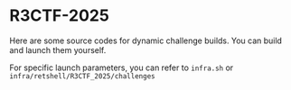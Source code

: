 # R3CTF-2025

Here are some source codes for dynamic challenge builds. You can build and launch them yourself. 

For specific launch parameters, you can refer to `infra.sh` or `infra/retshell/R3CTF_2025/challenges`
